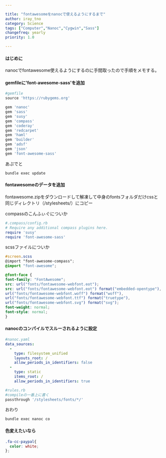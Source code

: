 ```yaml
---

title: "fontawesomeをnanocで使えるようにするまで"
author: iray_tno
category: Science
tags: ["Computer","Nanoc","Cygwin","Sass"]
changefreq: yearly
priority: 1.0

---
```


#### はじめに

nanocでfontawesome使えるようにするのに手間取ったので手順をメモする。

<!-- headline -->

#### gemfileに'font-awesome-sass'を追加

```ruby
#gemfile
source 'https://rubygems.org'

gem 'nanoc'
gem 'sass'
gem 'susy'
gem 'compass'
gem 'coderay'
gem 'redcarpet'
gem 'haml'
gem 'builder'
gem 'adsf'
gem 'json'
gem 'font-awesome-sass'
```

あぷでと

```plain
bundle exec update
```

#### fontawesomeのデータを追加

fontawesome.zipをダウンロードして解凍して中身のfontsフォルダだけcssと同じディレクトリ（/stylesheets/）にコピー

compassのこんふぃぐについか

```ruby
#.compass/config.rb
# Require any additional compass plugins here.
require 'susy'
require 'font-awesome-sass'
```

scssファイルについか

```scss
#screen.scss
@import "font-awesome-compass";
@import "font-awesome";

@font-face {
font-family: "FontAwesome";
src: url("fonts/fontawesome-webfont.eot");
src: url("fonts/fontawesome-webfont.eot") format("embedded-opentype"),
url("fonts/fontawesome-webfont.woff") format("woff"),
url("fonts/fontawesome-webfont.ttf") format("truetype"),
url("fonts/fontawesome-webfont.svg") format("svg");
font-weight: normal;
font-style: normal;
}
```

#### nanocのコンパイルでスルーされるように設定

```yaml
#nanoc.yaml
data_sources:
  -
    type: filesystem_unified
    layouts_root: /
    allow_periods_in_identifiers: false
  -
    type: static
    items_root: /
    allow_periods_in_identifiers: true
```

```ruby
#rules.rb
#compileの一番上に書く
passthrough '/stylesheets/fonts/*/'
```

おわり

```plain
bundle exec nanoc co
```

#### 色変えたいなら

```scss
.fa-cc-paypal{
  color: white;
};
```
